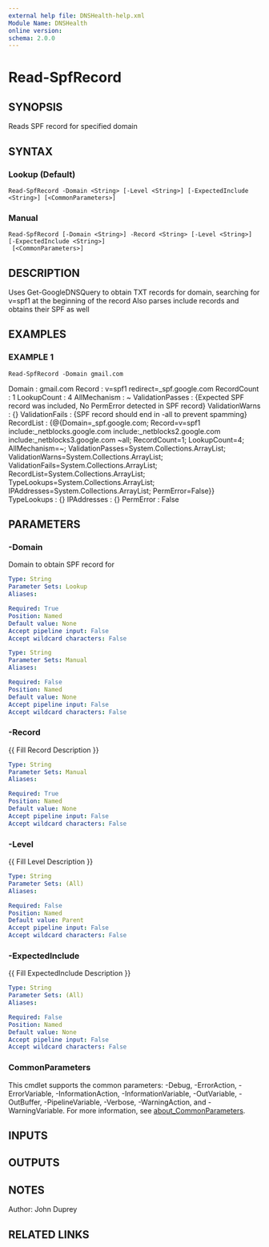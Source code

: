 ```yaml
---
external help file: DNSHealth-help.xml
Module Name: DNSHealth
online version:
schema: 2.0.0
---
```


# Read-SpfRecord

## SYNOPSIS
Reads SPF record for specified domain

## SYNTAX

### Lookup (Default)
```
Read-SpfRecord -Domain <String> [-Level <String>] [-ExpectedInclude <String>] [<CommonParameters>]
```

### Manual
```
Read-SpfRecord [-Domain <String>] -Record <String> [-Level <String>] [-ExpectedInclude <String>]
 [<CommonParameters>]
```

## DESCRIPTION
Uses Get-GoogleDNSQuery to obtain TXT records for domain, searching for v=spf1 at the beginning of the record
Also parses include records and obtains their SPF as well

## EXAMPLES

### EXAMPLE 1
```
Read-SpfRecord -Domain gmail.com
```

Domain           : gmail.com
Record           : v=spf1 redirect=_spf.google.com
RecordCount      : 1
LookupCount      : 4
AllMechanism     : ~
ValidationPasses : {Expected SPF record was included, No PermError detected in SPF record}
ValidationWarns  : {}
ValidationFails  : {SPF record should end in -all to prevent spamming}
RecordList       : {@{Domain=_spf.google.com; Record=v=spf1 include:_netblocks.google.com include:_netblocks2.google.com include:_netblocks3.google.com ~all;           RecordCount=1; LookupCount=4; AllMechanism=~; ValidationPasses=System.Collections.ArrayList; ValidationWarns=System.Collections.ArrayList; ValidationFails=System.Collections.ArrayList; RecordList=System.Collections.ArrayList; TypeLookups=System.Collections.ArrayList; IPAddresses=System.Collections.ArrayList; PermError=False}}
TypeLookups      : {}
IPAddresses      : {}
PermError        : False

## PARAMETERS

### -Domain
Domain to obtain SPF record for

```yaml
Type: String
Parameter Sets: Lookup
Aliases:

Required: True
Position: Named
Default value: None
Accept pipeline input: False
Accept wildcard characters: False
```

```yaml
Type: String
Parameter Sets: Manual
Aliases:

Required: False
Position: Named
Default value: None
Accept pipeline input: False
Accept wildcard characters: False
```

### -Record
{{ Fill Record Description }}

```yaml
Type: String
Parameter Sets: Manual
Aliases:

Required: True
Position: Named
Default value: None
Accept pipeline input: False
Accept wildcard characters: False
```

### -Level
{{ Fill Level Description }}

```yaml
Type: String
Parameter Sets: (All)
Aliases:

Required: False
Position: Named
Default value: Parent
Accept pipeline input: False
Accept wildcard characters: False
```

### -ExpectedInclude
{{ Fill ExpectedInclude Description }}

```yaml
Type: String
Parameter Sets: (All)
Aliases:

Required: False
Position: Named
Default value: None
Accept pipeline input: False
Accept wildcard characters: False
```

### CommonParameters
This cmdlet supports the common parameters: -Debug, -ErrorAction, -ErrorVariable, -InformationAction, -InformationVariable, -OutVariable, -OutBuffer, -PipelineVariable, -Verbose, -WarningAction, and -WarningVariable. For more information, see [about_CommonParameters](http://go.microsoft.com/fwlink/?LinkID=113216).

## INPUTS

## OUTPUTS

## NOTES
Author: John Duprey

## RELATED LINKS
